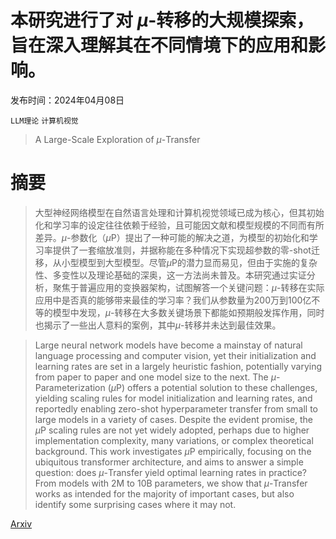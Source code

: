 # 本研究进行了对 $μ$-转移的大规模探索，旨在深入理解其在不同情境下的应用和影响。

发布时间：2024年04月08日

`LLM理论` `计算机视觉`

> A Large-Scale Exploration of $μ$-Transfer

# 摘要

> 大型神经网络模型在自然语言处理和计算机视觉领域已成为核心，但其初始化和学习率的设定往往依赖于经验，且可能因文献和模型规模的不同而有所差异。$μ$-参数化（$μ$P）提出了一种可能的解决之道，为模型的初始化和学习率提供了一套缩放准则，并据称能在多种情况下实现超参数的零-shot迁移，从小型模型到大型模型。尽管$μ$P的潜力显而易见，但由于实施的复杂性、多变性以及理论基础的深奥，这一方法尚未普及。本研究通过实证分析，聚焦于普遍应用的变换器架构，试图解答一个关键问题：$μ$-转移在实际应用中是否真的能够带来最佳的学习率？我们从参数量为200万到100亿不等的模型中发现，$μ$-转移在大多数关键场景下都能如预期般发挥作用，同时也揭示了一些出人意料的案例，其中$μ$-转移并未达到最佳效果。

> Large neural network models have become a mainstay of natural language processing and computer vision, yet their initialization and learning rates are set in a largely heuristic fashion, potentially varying from paper to paper and one model size to the next. The $μ$-Parameterization ($μ$P) offers a potential solution to these challenges, yielding scaling rules for model initialization and learning rates, and reportedly enabling zero-shot hyperparameter transfer from small to large models in a variety of cases.
  Despite the evident promise, the $μ$P scaling rules are not yet widely adopted, perhaps due to higher implementation complexity, many variations, or complex theoretical background. This work investigates $μ$P empirically, focusing on the ubiquitous transformer architecture, and aims to answer a simple question: does $μ$-Transfer yield optimal learning rates in practice? From models with 2M to 10B parameters, we show that $μ$-Transfer works as intended for the majority of important cases, but also identify some surprising cases where it may not.

[Arxiv](https://arxiv.org/abs/2404.05728)